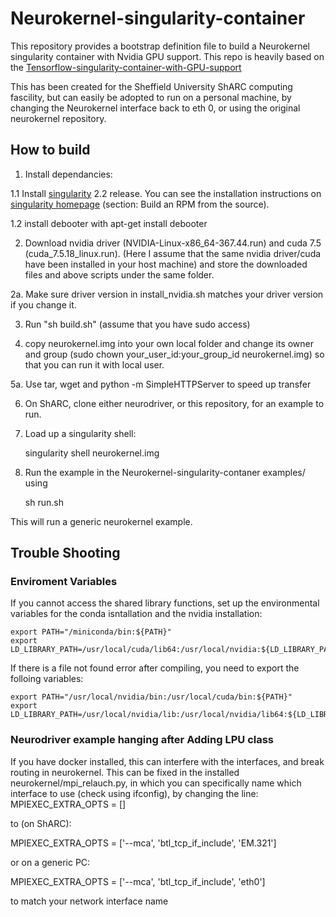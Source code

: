 # Neurokernel-singularity-container
This repository provides a bootstrap definition file to build a Neurokernel singularity container with Nvidia GPU support. This repo is heavily based on the [Tensorflow-singularity-container-with-GPU-support](https://github.com/jdongca2003/Tensorflow-singularity-container-with-GPU-support)

This has been created for the Sheffield University ShARC computing fascility, but can easily be adopted to run on a personal machine, by changing the Neurokernel interface back to eth 0, or using the original neurokernel repository.

## How to build

 1. Install dependancies: 

 1.1 Install [singularity](http://singularity.lbl.gov/all-releases) 2.2 release. You can see the installation instructions on [singularity homepage](http://singularity.lbl.gov/install-linux) (section: Build an RPM from the source).

 1.2  install debooter with apt-get install debooter

 2. Download nvidia driver (NVIDIA-Linux-x86_64-367.44.run) and cuda 7.5 (cuda_7.5.18_linux.run). (Here I assume that the same nvidia driver/cuda have been installed in your host machine) and store the downloaded files and above scripts under the same folder.

 2a. Make sure driver version in install_nvidia.sh matches your driver version if you change it.

 3. Run "sh build.sh" (assume that you have sudo access) 

 5. copy neurokernel.img into your own local folder and change its owner and group (sudo chown your_user_id:your_group_id neurokernel.img) so that you can run it with local user.

 5a. Use tar, wget and python -m SimpleHTTPServer to speed up transfer

 6. On ShARC, clone either neurodriver, or this repository, for an example to run.

 6. Load up a singularity shell:

    singularity shell neurokernel.img 

 7. Run the example in the Neurokernel-singularity-contaner  examples/ using

    sh run.sh

This will run a generic neurokernel example.

## Trouble Shooting

### Enviroment Variables

If you cannot access the shared library functions, set up the environmental variables for the conda isntallation and the nvidia installation:

    export PATH="/miniconda/bin:${PATH}"
    export LD_LIBRARY_PATH=/usr/local/cuda/lib64:/usr/local/nvidia:${LD_LIBRARY_PATH}

If there is a file not found error after compiling, you need to export the folloing variables:

    export PATH="/usr/local/nvidia/bin:/usr/local/cuda/bin:${PATH}"
    export LD_LIBRARY_PATH=/usr/local/nvidia/lib:/usr/local/nvidia/lib64:${LD_LIBRARY_PATH}


### Neurodriver example hanging after Adding LPU class

If you have docker installed, this can interfere with the interfaces, and break routing in neurokernel.
This can be fixed in the installed neurokernel/mpi_relauch.py, in which you can specifically name which interface to use (check using ifconfig), by changing the line:
MPIEXEC_EXTRA_OPTS = []

to (on ShARC):

MPIEXEC_EXTRA_OPTS = ['--mca', 'btl_tcp_if_include', 'EM.321'] 

or on a generic PC:
 
MPIEXEC_EXTRA_OPTS = ['--mca', 'btl_tcp_if_include', 'eth0'] 

to match your network interface name



